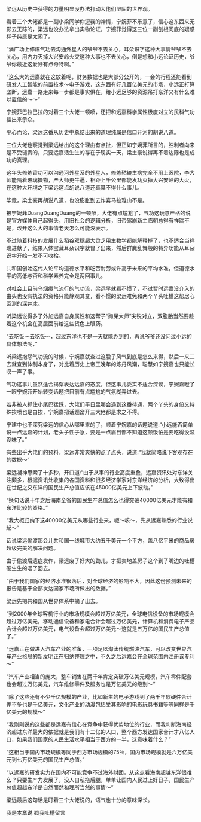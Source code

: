 梁远从历史中获得的力量明显没办法打动大佬们坚固的世界观。

看着三个大佬都是一副小梁同学你逗我的神情，宁婉菲不乐意了，信心这东西来无影去无踪的，梁远也没办法拿出实物论证，宁婉菲觉得这三位一副刨根问底的疑惑样子纯属是太闲了。

“满广场上修炼气功去沟通外星人的爷爷不去关心，耳朵识字这种大事情爷爷不去关心，用内力灭掉大兴安岭火灾这种大事也不去关心，倒是想和小远论证历史，爷爷你最近这爱好有点奇特啊。”

“这么大的远嘉就在这放着呢，财务数据也是大部分公开的，一会的行程还能看到研发人工智能的前置技术～电子游戏，这东西有好几百亿美元的市场，小远正打算垄断，远嘉一路走来每一步都是事实俱在，给小远足够的资源吊打东洋又有什么难以置信的～～”

宁婉菲巴拉巴拉的对着三个大佬一顿喷，还把和远嘉科学属性极度对立的民科气功挂出来示众。

平心而论，梁远这番从历史中总结出来的道理纯属是信口开河的胡说八道。

三位大佬也察觉到梁远给出的这个理由有点扯，但正如宁婉菲所言的，胜利者向来是不受谴责的，只要远嘉活生生的存在于现实一天，梁土豪说得再不着边际也是成功的真理。

这年头修炼香功可以沟通河外星系的外星人，修炼轱辘生病完全不用上医院，李大师能隔着玻璃摄物，严大师更牛逼，相距上千公里都能发功灭掉大兴安岭的大火，在这种大环境之下梁远这点胡说八道还真算不得什么事儿。

毕竟，梁土豪再胡说八道，也没膨胀到去炸喜马拉雅山不是。

被宁婉菲DuangDuangDuang的一顿喷，大佬有点尴尬了，气功这玩意严格的说是官方媒体自己起得头，用旧社会的逻辑分析，旧帝驾崩新主临朝总得有祥瑞不是，改开这么大的事情老天怎么可能没表示。

不过随着科技的发展什么稻谷双穗超大灵芝用生物学都能解释掉了，也不适合当祥瑞进献了，结果人体宝藏耳朵识字就冒了出来，然后群魔乱舞般的特异功能从耳朵识字开始一发不可收拾。

共和国创始这代人论平均道德水平和吃苦耐劳或许高于未来的平均水准，但道德水平的高低与否和科学素养完全是两回事儿。

对社会上目前乌烟瘴气流行的气功流，梁远早就看不惯了，不过暂时远嘉没介入的由头也没有执法的资格只能静观其变，看不惯的梁远难免和两个丫头吐槽这帮居心叵测的深井冰。

听梁远说得多了外加远嘉自身属性和这帮子“狗屎大师”尖锐对立，双胞胎当然要趁着这个机会在高层面前给这些货色上眼药。

“去吃饭～去吃饭～，超过东洋也不是一天就能办到的，再说爷爷还没问过小远的具体想法呢，”

听梁远抱怨气功流的时候，宁婉嘉就查过这股子风气到底是怎么来得，然后一来二去就查到体制本身了，对比着历史上帝王晚年的炼丹风潮，聪慧如宁婉嘉也只能长叹一声了事。

气功这事儿虽然适合揭穿表达远嘉的态度，但这事儿委实不适合深谈，宁婉嘉瞪了一眼宁婉菲开始转变话题把目前有点尴尬的气氛糊弄过去。

若非被人抓住小尾巴猛踩，大佬们平日里哪会遇到这番待遇，两个丫头的身份又特殊挨喷也是白挨，宁婉嘉把话题岔开三大佬都是求之不得。

宁建中也不深究梁远的信心从哪里来的了，顺着宁婉嘉的话题说道:“小远能否简单说一点远嘉的计划，老头子性子急，要是一点眉目都不知道这顿饭怕是要吃得没滋没味了。”

有些出乎大佬们的预料，梁远非常爽快的点了点头，说道:“我就简略说下客观存在的数据～”

梁远凝神思索了十多秒，开口道:“由于从事的行业高度重叠，远嘉资讯处对东洋关注颇多，根据资讯处收集的各国资料和很多经济学家对东洋经济的分析，大致得出在世纪之交东洋的国民生产总值应该在45000亿美元上下波动。”

“换句话说十年之后海南全省的国民生产总值怎么也得突破40000亿美元才能有和东洋比较的资格。”

“我大概归纳下这40000亿美元从哪些行业来，呃～咳～，先从远嘉熟悉的行业说起～”

话说梁远偷渡那会儿共和国一线城市大约五千美元一个平方，盖八亿平米的商品房超级完美的解决问题。

由于偷渡后遗症发作，梁远废了好大的劲儿，才把卖地盖房子这个到了嘴边的吐槽硬生生的咽了回去。

“由于我们国家的经济水准很落后，对全球经济的影响不大，因此这份预测未来的报告是基于全部发达国家市场所做出的数据。”

梁远先把共和国从世界体系中摘了出去。

“到2000年全球客机行业的市场规模会超过万亿美元，全球电信设备的市场规模会超过万亿美元，移动通信设备和家电合计会超过万亿美元，计算机和消费电子产品合计会超过万亿美元，电气设备会超过万亿美元～这就是五万亿的国民生产总值了。”

“远嘉正在做进入汽车产业的准备，一项足以淘汰传统燃油汽车，可以改变世界汽车产业格局的新发明正在归纳整理之中，不久之后远嘉会在全球范围内注册该专利～”

“汽车产业相当的庞大，整车销售在两千年肯定突破万亿美元规模，汽车零件配套也会超过万亿美元，汽车维修零件及服务也是万亿美元的级别～”

“除了这些还有不少千亿规模的产业，比如新生的电子游戏到了两千年软硬件合计差不多也是千亿美元，文化产业的动漫包括受其影响的电影玩具书籍等等同样是千亿美元的规模～”

“我刚刚说的这些都是远嘉有信心在竞争中获得优势地位的行业，而我判断海南经济超过东洋最大的依据就是我们有十二亿的人口，整个西方发达国家合计才八亿人口，如果我们国家的人民生活水平相当于西方的一半，这意味着什么？”

“这相当于国内市场规模等同于西方市场规模的75％，国内市场规模就是六万亿美元到七万亿美元的国民生产总值。”

“以远嘉的研发实力在国内不可能竞争不过海外财团，从这点看海南超越东洋很难么？只要生产力发展了，没人自私拖后腿，单单让国内人民过上好日子，国民生产总值超越东洋是自然而然和理所当然的事情～”

梁远最后这句话是盯着三个大佬说的，语气也十分的意味深长。

我是本章说 戳我吐槽留言
